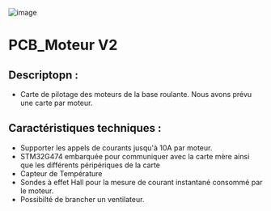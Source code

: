 ![image](https://github.com/user-attachments/assets/984a2635-1796-419c-b235-47eec7ee183f)

# PCB_Moteur V2

## Descriptopn :
 - Carte de pilotage des moteurs de la base roulante. Nous avons prévu une carte par moteur.


## Caractéristiques techniques : 
- Supporter les appels de courants jusqu'à 10A par moteur.
- STM32G474 embarquée pour communiquer avec la carte mère ainsi que les différents péripériques de la carte
- Capteur de Température
- Sondes à effet Hall pour la mesure de courant instantané consommé par le moteur.
- Possibilté de brancher un ventilateur.
  
